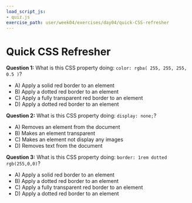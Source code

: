 ```yaml
---
load_script_js: 
- quiz.js
exercise_path: user/week04/exercises/day04/quick-CSS-refresher
---
```


# Quick CSS Refresher

**Question 1:** What is this CSS property doing: `color: rgba( 255, 255, 255, 0.5 )`?
- A) Apply a solid red border to an element
- B) Apply a dotted red border to an element
- C) Apply a fully transparent red border to an element
- D) Apply a dotted red border to an element

**Question 2:** What is this CSS property doing: `display: none;`?
- A) Removes an element from the document
- B) Makes an element transparent
- C) Makes an element not display any images
- D) Removes text from the document

**Question 3:** What is this CSS property doing: `border: 1rem dotted rgb(255,0,0)`?
- A) Apply a solid red border to an element
- B) Apply a dotted red border to an element
- C) Apply a fully transparent red border to an element
- D) Apply a dotted red border to an element